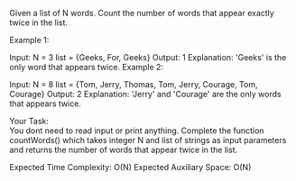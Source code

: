 Given a list of N words. Count the number of words that appear exactly twice in the list.

Example 1:

Input:
N = 3
list = {Geeks, For, Geeks}
Output: 1
Explanation: 'Geeks' is the only word that 
appears twice. 
Example 2:

Input:
N = 8
list = {Tom, Jerry, Thomas, Tom, Jerry, 
Courage, Tom, Courage}
Output: 2
Explanation: 'Jerry' and 'Courage' are the 
only words that appears twice. 

Your Task:  
You dont need to read input or print anything. Complete the function countWords() which takes integer N and list of strings as input parameters and returns the number of words that appear twice in the list.


Expected Time Complexity: O(N)
Expected Auxiliary Space: O(N)  
